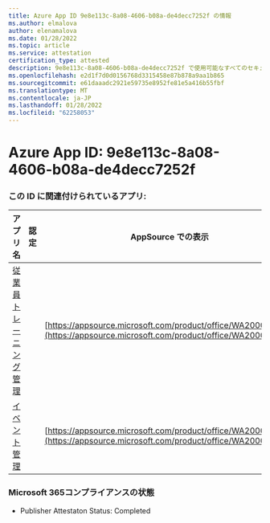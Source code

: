 ```yaml
---
title: Azure App ID 9e8e113c-8a08-4606-b08a-de4decc7252f の情報
ms.author: elmalova
author: elenamalova
ms.date: 01/28/2022
ms.topic: article
ms.service: attestation
certification_type: attested
description: 9e8e113c-8a08-4606-b08a-de4decc7252f で使用可能なすべてのセキュリティおよびコンプライアンス情報。
ms.openlocfilehash: e2d1f7d0d0156768d3315458e87b878a9aa1b865
ms.sourcegitcommit: e61daaadc2921e59735e8952fe81e5a416b55fbf
ms.translationtype: MT
ms.contentlocale: ja-JP
ms.lasthandoff: 01/28/2022
ms.locfileid: "62258053"
---
```

# <a name="azure-app-id-9e8e113c-8a08-4606-b08a-de4decc7252f"></a>Azure App ID: 9e8e113c-8a08-4606-b08a-de4decc7252f


### <a name="apps-associated-with-this-id"></a>この ID に関連付けられているアプリ:
| **アプリ名** | **認定** | **AppSource での表示** |
|--------------|---------------|-----------------------|
| [従業員トレーニング管理](https://docs.microsoft.com/microsoft-365-app-certification/forward/WA200001512) |  | [https://appsource.microsoft.com/product/office/WA200001512](https://appsource.microsoft.com/product/office/WA200001512) |
| [イベント管理](https://docs.microsoft.com/microsoft-365-app-certification/forward/WA200000714) |  | [https://appsource.microsoft.com/product/office/WA200000714](https://appsource.microsoft.com/product/office/WA200000714) |

### <a name="microsoft-365-app-compliance-status"></a>Microsoft 365コンプライアンスの状態
- Publisher Attestaton Status: Completed
